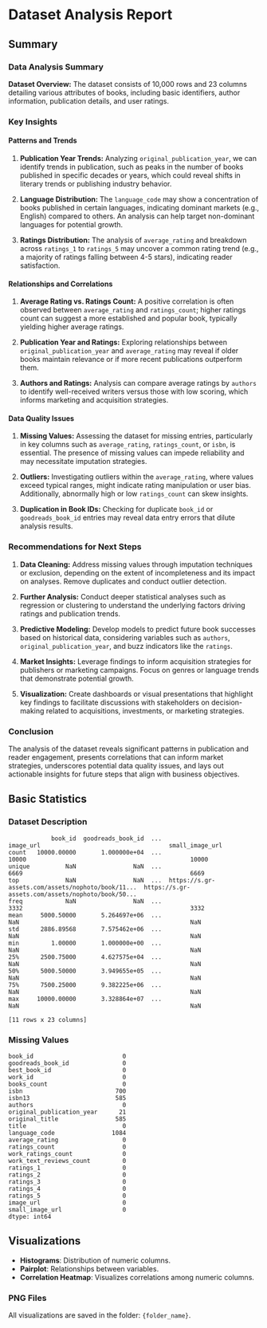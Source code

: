 # Dataset Analysis Report

## Summary

### Data Analysis Summary

**Dataset Overview:**
The dataset consists of 10,000 rows and 23 columns detailing various attributes of books, including basic identifiers, author information, publication details, and user ratings. 

### Key Insights

#### Patterns and Trends
1. **Publication Year Trends:** Analyzing `original_publication_year`, we can identify trends in publication, such as peaks in the number of books published in specific decades or years, which could reveal shifts in literary trends or publishing industry behavior.
   
2. **Language Distribution:** The `language_code` may show a concentration of books published in certain languages, indicating dominant markets (e.g., English) compared to others. An analysis can help target non-dominant languages for potential growth.

3. **Ratings Distribution:** The analysis of `average_rating` and breakdown across `ratings_1` to `ratings_5` may uncover a common rating trend (e.g., a majority of ratings falling between 4-5 stars), indicating reader satisfaction. 

#### Relationships and Correlations
1. **Average Rating vs. Ratings Count:** A positive correlation is often observed between `average_rating` and `ratings_count`; higher ratings count can suggest a more established and popular book, typically yielding higher average ratings.

2. **Publication Year and Ratings:** Exploring relationships between `original_publication_year` and `average_rating` may reveal if older books maintain relevance or if more recent publications outperform them.

3. **Authors and Ratings:** Analysis can compare average ratings by `authors` to identify well-received writers versus those with low scoring, which informs marketing and acquisition strategies.

#### Data Quality Issues
1. **Missing Values:** Assessing the dataset for missing entries, particularly in key columns such as `average_rating`, `ratings_count`, or `isbn`, is essential. The presence of missing values can impede reliability and may necessitate imputation strategies.

2. **Outliers:** Investigating outliers within the `average_rating`, where values exceed typical ranges, might indicate rating manipulation or user bias. Additionally, abnormally high or low `ratings_count` can skew insights.

3. **Duplication in Book IDs:** Checking for duplicate `book_id` or `goodreads_book_id` entries may reveal data entry errors that dilute analysis results.

### Recommendations for Next Steps
1. **Data Cleaning:** Address missing values through imputation techniques or exclusion, depending on the extent of incompleteness and its impact on analyses. Remove duplicates and conduct outlier detection.

2. **Further Analysis:** Conduct deeper statistical analyses such as regression or clustering to understand the underlying factors driving ratings and publication trends. 

3. **Predictive Modeling:** Develop models to predict future book successes based on historical data, considering variables such as `authors`, `original_publication_year`, and buzz indicators like the `ratings`.

4. **Market Insights:** Leverage findings to inform acquisition strategies for publishers or marketing campaigns. Focus on genres or language trends that demonstrate potential growth.

5. **Visualization:** Create dashboards or visual presentations that highlight key findings to facilitate discussions with stakeholders on decision-making related to acquisitions, investments, or marketing strategies.

### Conclusion
The analysis of the dataset reveals significant patterns in publication and reader engagement, presents correlations that can inform market strategies, underscores potential data quality issues, and lays out actionable insights for future steps that align with business objectives.

## Basic Statistics

### Dataset Description
```
            book_id  goodreads_book_id  ...                                          image_url                                    small_image_url
count   10000.00000       1.000000e+04  ...                                              10000                                              10000
unique          NaN                NaN  ...                                               6669                                               6669
top             NaN                NaN  ...  https://s.gr-assets.com/assets/nophoto/book/11...  https://s.gr-assets.com/assets/nophoto/book/50...
freq            NaN                NaN  ...                                               3332                                               3332
mean     5000.50000       5.264697e+06  ...                                                NaN                                                NaN
std      2886.89568       7.575462e+06  ...                                                NaN                                                NaN
min         1.00000       1.000000e+00  ...                                                NaN                                                NaN
25%      2500.75000       4.627575e+04  ...                                                NaN                                                NaN
50%      5000.50000       3.949655e+05  ...                                                NaN                                                NaN
75%      7500.25000       9.382225e+06  ...                                                NaN                                                NaN
max     10000.00000       3.328864e+07  ...                                                NaN                                                NaN

[11 rows x 23 columns]
```

### Missing Values
```
book_id                         0
goodreads_book_id               0
best_book_id                    0
work_id                         0
books_count                     0
isbn                          700
isbn13                        585
authors                         0
original_publication_year      21
original_title                585
title                           0
language_code                1084
average_rating                  0
ratings_count                   0
work_ratings_count              0
work_text_reviews_count         0
ratings_1                       0
ratings_2                       0
ratings_3                       0
ratings_4                       0
ratings_5                       0
image_url                       0
small_image_url                 0
dtype: int64
```

## Visualizations

- **Histograms**: Distribution of numeric columns.
- **Pairplot**: Relationships between variables.
- **Correlation Heatmap**: Visualizes correlations among numeric columns.

### PNG Files
All visualizations are saved in the folder: `{folder_name}`.
